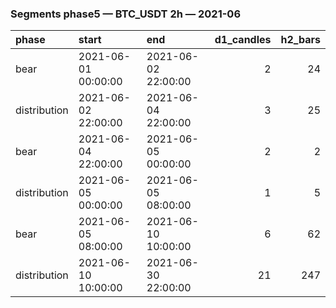 ### Segments phase5 — BTC_USDT 2h — 2021-06

| phase        | start               | end                 |   d1_candles |   h2_bars |
|:-------------|:--------------------|:--------------------|-------------:|----------:|
| bear         | 2021-06-01 00:00:00 | 2021-06-02 22:00:00 |            2 |        24 |
| distribution | 2021-06-02 22:00:00 | 2021-06-04 22:00:00 |            3 |        25 |
| bear         | 2021-06-04 22:00:00 | 2021-06-05 00:00:00 |            2 |         2 |
| distribution | 2021-06-05 00:00:00 | 2021-06-05 08:00:00 |            1 |         5 |
| bear         | 2021-06-05 08:00:00 | 2021-06-10 10:00:00 |            6 |        62 |
| distribution | 2021-06-10 10:00:00 | 2021-06-30 22:00:00 |           21 |       247 |